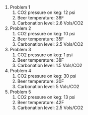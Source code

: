 1. Problem 1
	1. CO2 pressure on keg: 12 psi
	2. Beer temperature: 38F
	3. Carbonation level: 2.6 Vols/CO2
2. Problem 2
	1. CO2 pressure on keg:  10 psi
	2. Beer temperature: 35F
	3. Carbonation level: 2.5 Vols/CO2
3. Problem 3
	1. CO2 pressure on keg:  1 psi
	2. Beer temperature: 38F
	3. Carbonation level: 1.5 Vols/CO2
4. Problem 4
	1. CO2 pressure on keg:  30 psi
	2. Beer temperature: 30F
	3. Carbonation level: 5 Vols/CO2
5. Problem 5
	1. CO2 pressure on keg: 13 psi
	2. Beer temperature: 42F
	3. Carbonation level: 2.5 Vols/CO2